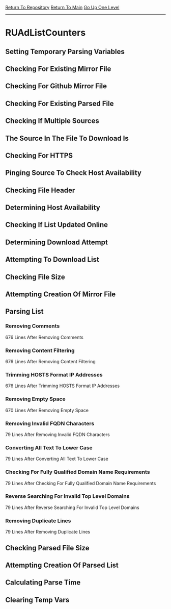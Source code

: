 [Return To Repository](https://github.com/deathbybandaid/piholeparser/)
[Return To Main](https://github.com/deathbybandaid/piholeparser/blob/master/RecentRunLogs/Mainlog.md)
[Go Up One Level](https://github.com/deathbybandaid/piholeparser/blob/master/RecentRunLogs/TopLevelScripts/30-Processing-External-Blacklists.md)
____________________________________
# RUAdListCounters
## Setting Temporary Parsing Variables
## Checking For Existing Mirror File
## Checking For Github Mirror File
## Checking For Existing Parsed File
## Checking If Multiple Sources
## The Source In The File To Download Is
## Checking For HTTPS
## Pinging Source To Check Host Availability
## Checking File Header
## Determining Host Availability
## Checking If List Updated Online
## Determining Download Attempt
## Attempting To Download List
## Checking File Size
## Attempting Creation Of Mirror File
## Parsing List
### Removing Comments
676 Lines After Removing Comments
### Removing Content Filtering
676 Lines After Removing Content Filtering
### Trimming HOSTS Format IP Addresses
676 Lines After Trimming HOSTS Format IP Addresses
### Removing Empty Space
670 Lines After Removing Empty Space
### Removing Invalid FQDN Characters
79 Lines After Removing Invalid FQDN Characters
### Converting All Text To Lower Case
79 Lines After Converting All Text To Lower Case
### Checking For Fully Qualified Domain Name Requirements
79 Lines After Checking For Fully Qualified Domain Name Requirements
### Reverse Searching For Invalid Top Level Domains
79 Lines After Reverse Searching For Invalid Top Level Domains
### Removing Duplicate Lines
79 Lines After Removing Duplicate Lines
## Checking Parsed File Size
## Attempting Creation Of Parsed List
## Calculating Parse Time
## Clearing Temp Vars
